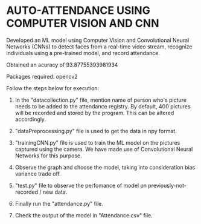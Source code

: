 # AUTO-ATTENDANCE USING COMPUTER VISION AND CNN
Developed an ML model using Computer Vision and Convolutional Neural Networks (CNNs) to detect faces from a real-time video stream, recognize individuals using a pre-trained model, and record attendance.

Obtained an acuracy of 93.87755393981934

Packages required: opencv2 

Follow the steps below for execution:
1. In the "datacollection.py" file, mention name of person who's picture needs to be added to the attendance registry. 
By default, 400 pictures will be recorded and stored by the program. This can be altered accordingly. 

2. "dataPreprocessing.py" file is used to get the data in npy format.

3. "trainingCNN.py" file is used to train the ML model on the pictures captured using the camera. 
We have made use of Convolutional Neural Networks for this purpose.

4. Observe the graph and choose the model, taking into consideration bias variance trade off.

5. "test.py" file to observe the perfomance of model on previously-not-recorded / new data.

6. Finally run the "attendance.py" file.

7. Check the output of the model in "Attendance.csv" file.
